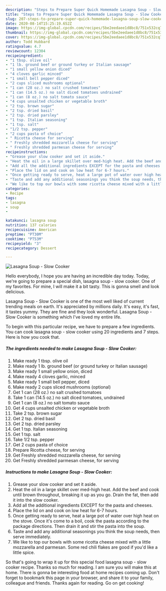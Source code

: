 ```yaml
---
description: "Steps to Prepare Super Quick Homemade Lasagna Soup - Slow Cooker"
title: "Steps to Prepare Super Quick Homemade Lasagna Soup - Slow Cooker"
slug: 207-steps-to-prepare-super-quick-homemade-lasagna-soup-slow-cooker
date: 2020-08-14T15:25:19.652Z
image: https://img-global.cpcdn.com/recipes/5be2eedaee1d8bc8/751x532cq70/lasagna-soup-slow-cooker-recipe-main-photo.jpg
thumbnail: https://img-global.cpcdn.com/recipes/5be2eedaee1d8bc8/751x532cq70/lasagna-soup-slow-cooker-recipe-main-photo.jpg
cover: https://img-global.cpcdn.com/recipes/5be2eedaee1d8bc8/751x532cq70/lasagna-soup-slow-cooker-recipe-main-photo.jpg
author: Todd Hubbard
ratingvalue: 4.7
reviewcount: 12304
recipeingredient:
- "1 tbsp. olive oil"
- "1 lb. ground beef or ground turkey or Italian sausage"
- "1 small yellow onion diced"
- "4 cloves garlic minced"
- "1 small bell pepper diced"
- "2 cups sliced mushrooms optional"
- "1 can (28 oz.) no salt crushed tomatoes"
- "1 can (14.5 oz.) no salt diced tomatoes undrained"
- "1 can (8 oz.) no salt tomato sauce"
- "4 cups unsalted chicken or vegetable broth"
- "2 tsp. brown sugar"
- "2 tsp. dried basil"
- "2 tsp. dried parsley"
- "1 tsp. Italian seasoning"
- "1 tsp. salt"
- "1/2 tsp. pepper"
- "2 cups pasta of choice"
- " Ricotta cheese for serving"
- " Freshly shredded mozzarella cheese for serving"
- " Freshly shredded parmesan cheese for serving"
recipeinstructions:
- "Grease your slow cooker and set it aside."
- "Heat the oil in a large skillet over med-high heat. Add the beef and cook until brown throughout, breaking it up as you go. Drain the fat, then add it into the slow cooker."
- "Add all the additional ingredients EXCEPT for the pasta and cheeses."
- "Place the lid on and cook on low heat for 6-7 hours."
- "Once getting ready to serve, heat a large pot of water over high heat on the stove. Once it&#39;s come to a boil, cook the pasta according to the package directions. Then drain it and stir the pasta into the soup."
- "Taste and add any additional seasonings you think the soup needs, then serve immediately."
- "We like to top our bowls with some ricotta cheese mixed with a little mozzarella and parmesan. Some red chili flakes are good if you&#39;d like a little spice."
categories:
- Recipe
tags:
- lasagna
- soup
- 

katakunci: lasagna soup  
nutrition: 137 calories
recipecuisine: American
preptime: "PT30M"
cooktime: "PT53M"
recipeyield: "3"
recipecategory: Dessert

---
```



![Lasagna Soup - Slow Cooker](https://img-global.cpcdn.com/recipes/5be2eedaee1d8bc8/751x532cq70/lasagna-soup-slow-cooker-recipe-main-photo.jpg)

Hello everybody, I hope you are having an incredible day today. Today, we're going to prepare a special dish, lasagna soup - slow cooker. One of my favorites. For mine, I will make it a bit tasty. This is gonna smell and look delicious.

Lasagna Soup - Slow Cooker is one of the most well liked of current trending meals on earth. It's appreciated by millions daily. It's easy, it's fast, it tastes yummy. They are fine and they look wonderful. Lasagna Soup - Slow Cooker is something which I've loved my entire life.




To begin with this particular recipe, we have to prepare a few ingredients. You can cook lasagna soup - slow cooker using 20 ingredients and 7 steps. Here is how you cook that.

<!--inarticleads1-->

##### The ingredients needed to make Lasagna Soup - Slow Cooker:

1. Make ready 1 tbsp. olive oil
1. Make ready 1 lb. ground beef (or ground turkey or Italian sausage)
1. Make ready 1 small yellow onion, diced
1. Make ready 4 cloves garlic, minced
1. Make ready 1 small bell pepper, diced
1. Make ready 2 cups sliced mushrooms (optional)
1. Get 1 can (28 oz.) no salt crushed tomatoes
1. Take 1 can (14.5 oz.) no salt diced tomatoes, undrained
1. Get 1 can (8 oz.) no salt tomato sauce
1. Get 4 cups unsalted chicken or vegetable broth
1. Take 2 tsp. brown sugar
1. Get 2 tsp. dried basil
1. Get 2 tsp. dried parsley
1. Get 1 tsp. Italian seasoning
1. Get 1 tsp. salt
1. Take 1/2 tsp. pepper
1. Get 2 cups pasta of choice
1. Prepare  Ricotta cheese, for serving
1. Get  Freshly shredded mozzarella cheese, for serving
1. Get  Freshly shredded parmesan cheese, for serving




<!--inarticleads2-->

##### Instructions to make Lasagna Soup - Slow Cooker:

1. Grease your slow cooker and set it aside.
1. Heat the oil in a large skillet over med-high heat. Add the beef and cook until brown throughout, breaking it up as you go. Drain the fat, then add it into the slow cooker.
1. Add all the additional ingredients EXCEPT for the pasta and cheeses.
1. Place the lid on and cook on low heat for 6-7 hours.
1. Once getting ready to serve, heat a large pot of water over high heat on the stove. Once it&#39;s come to a boil, cook the pasta according to the package directions. Then drain it and stir the pasta into the soup.
1. Taste and add any additional seasonings you think the soup needs, then serve immediately.
1. We like to top our bowls with some ricotta cheese mixed with a little mozzarella and parmesan. Some red chili flakes are good if you&#39;d like a little spice.




So that's going to wrap it up for this special food lasagna soup - slow cooker recipe. Thanks so much for reading. I am sure you will make this at home. There is gonna be interesting food at home recipes coming up. Don't forget to bookmark this page in your browser, and share it to your family, colleague and friends. Thanks again for reading. Go on get cooking!
